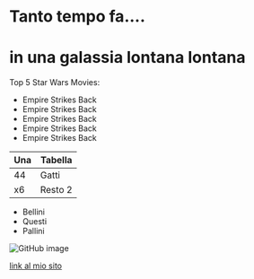 # **Tanto tempo fa....**
**in una galassia lontana lontana**
===============================

Top 5 Star Wars Movies:
- Empire Strikes Back
- Empire Strikes Back
- Empire Strikes Back
- Empire Strikes Back
- Empire Strikes Back

| Una | Tabella  |
|---|---|
| 44  | Gatti |
| x6  | Resto 2  |

  * Bellini
  * Questi
  * Pallini

![GitHub image](https://media.giphy.com/media/Nx0rz3jtxtEre/giphy.gif)

[link al mio sito](https://www.starwars.com/)
